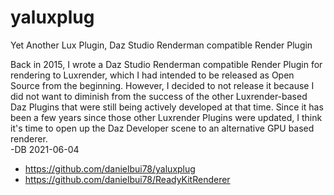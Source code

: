 # yaluxplug
Yet Another Lux Plugin, Daz Studio Renderman compatible Render Plugin

Back in 2015, I wrote a Daz Studio Renderman compatible Render Plugin for rendering to Luxrender, which I had intended to be released as Open Source from the beginning.  However, I decided to not release it because I did not want to diminish from the success of the other Luxrender-based Daz Plugins that were still being actively developed at that time.  Since it has been a few years since those other Luxrender Plugins were updated, I think it's time to open up the Daz Developer scene to an alternative GPU based renderer.  
-DB 2021-06-04


* https://github.com/danielbui78/yaluxplug
* https://github.com/danielbui78/ReadyKitRenderer
